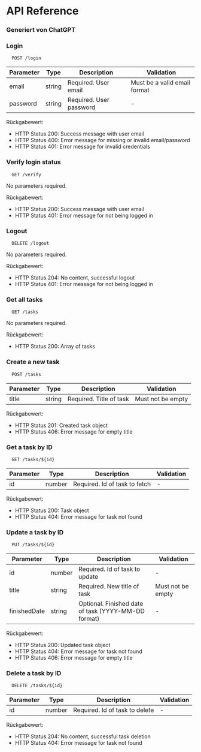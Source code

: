 # API Reference

### Generiert von ChatGPT

### Login

```
  POST /login
```

| Parameter | Type | Description | Validation |
| --- | --- | --- | --- |
| email | string | Required. User email | Must be a valid email format |
| password | string | Required. User password | - |

Rückgabewert:

- HTTP Status 200: Success message with user email
- HTTP Status 400: Error message for missing or invalid email/password
- HTTP Status 401: Error message for invalid credentials

### Verify login status

```
  GET /verify
```

No parameters required.

Rückgabewert:

- HTTP Status 200: Success message with user email
- HTTP Status 401: Error message for not being logged in

### Logout

```
  DELETE /logout
```

No parameters required.

Rückgabewert:

- HTTP Status 204: No content, successful logout
- HTTP Status 401: Error message for not being logged in

### Get all tasks

```
  GET /tasks
```

No parameters required.

Rückgabewert:

- HTTP Status 200: Array of tasks

### Create a new task

```
  POST /tasks
```

| Parameter | Type | Description | Validation |
| --- | --- | --- | --- |
| title | string | Required. Title of task | Must not be empty |

Rückgabewert:

- HTTP Status 201: Created task object
- HTTP Status 406: Error message for empty title

### Get a task by ID

```
  GET /tasks/${id}
```

| Parameter | Type | Description | Validation |
| --- | --- | --- | --- |
| id | number | Required. Id of task to fetch | - |

Rückgabewert:

- HTTP Status 200: Task object
- HTTP Status 404: Error message for task not found

### Update a task by ID

```
  PUT /tasks/${id}
```

| Parameter | Type | Description | Validation |
| --- | --- | --- | --- |
| id | number | Required. Id of task to update | - |
| title | string | Required. New title of task | Must not be empty |
| finishedDate | string | Optional. Finished date of task (YYYY-MM-DD format) | - |

Rückgabewert:

- HTTP Status 200: Updated task object
- HTTP Status 404: Error message for task not found
- HTTP Status 406: Error message for empty title

### Delete a task by ID

```
  DELETE /tasks/${id}
```

| Parameter | Type | Description | Validation |
| --- | --- | --- | --- |
| id | number | Required. Id of task to delete | - |

Rückgabewert:

- HTTP Status 204: No content, successful task deletion
- HTTP Status 404: Error message for task not found
